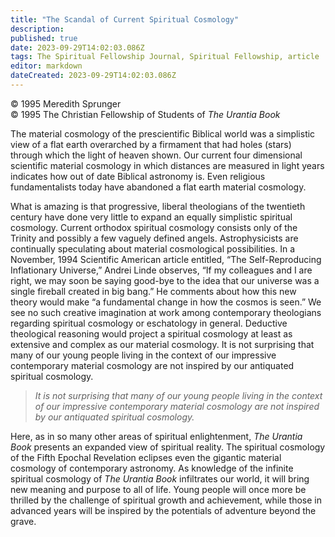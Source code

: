 ```yaml
---
title: "The Scandal of Current Spiritual Cosmology"
description: 
published: true
date: 2023-09-29T14:02:03.086Z
tags: The Spiritual Fellowship Journal, Spiritual Fellowship, article
editor: markdown
dateCreated: 2023-09-29T14:02:03.086Z
---
```


<p class="v-card v-sheet theme--light gray lighten-3 px-2">© 1995 Meredith Sprunger<br>© 1995 The Christian Fellowship of Students of <i>The Urantia Book</i></p>

The material cosmology of the prescientific Biblical world was a simplistic view of a flat earth overarched by a firmament that had holes (stars) through which the light of heaven shown. Our current four dimensional scientific material cosmology in which distances are measured in light years indicates how out of date Biblical astronomy is. Even religious fundamentalists today have abandoned a flat earth material cosmology.

What is amazing is that progressive, liberal theologians of the twentieth century have done very little to expand an equally simplistic spiritual cosmology. Current orthodox spiritual cosmology consists only of the Trinity and possibly a few vaguely defined angels. Astrophysicists are continually speculating about material cosmological possibilities. In a November, 1994 Scientific American article entitled, “The Self-Reproducing Inflationary Universe,” Andrei Linde observes, “If my colleagues and I are right, we may soon be saying good-bye to the idea that our universe was a single fireball created in big bang.” He comments about how this new theory would make “a fundamental change in how the cosmos is seen.” We see no such creative imagination at work among contemporary theologians regarding spiritual cosmology or eschatology in general. Deductive theological reasoning would project a spiritual cosmology at least as extensive and complex as our material cosmology. It is not surprising that many of our young people living in the context of our impressive contemporary material cosmology are not inspired by our antiquated spiritual cosmology.

> _It is not surprising that many of our young people living in the context of our impressive contemporary material cosmology are not inspired by our antiquated spiritual cosmology._

Here, as in so many other areas of spiritual enlightenment, _The Urantia Book_ presents an expanded view of spiritual reality. The spiritual cosmology of the Fifth Epochal Revelation eclipses even the gigantic material cosmology of contemporary astronomy. As knowledge of the infinite spiritual cosmology of _The Urantia Book_ infiltrates our world, it will bring new meaning and purpose to all of life. Young people will once more be thrilled by the challenge of spiritual growth and achievement, while those in advanced years will be inspired by the potentials of adventure beyond the grave.
